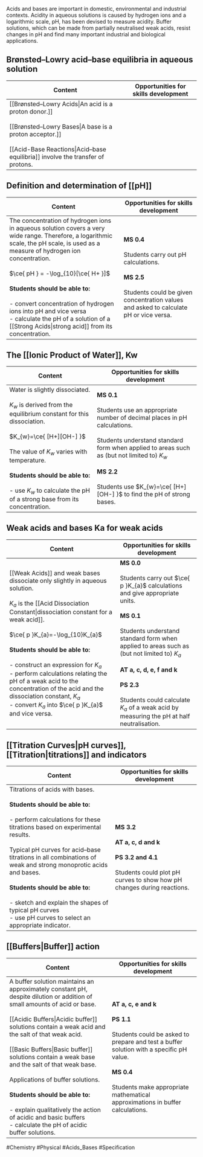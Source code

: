 Acids and bases are important in domestic, environmental and industrial contexts. Acidity in aqueous solutions is caused by hydrogen ions and a logarithmic scale, pH, has been devised to measure acidity. Buffer solutions, which can be made from partially neutralised weak acids, resist changes in pH and find many important industrial and biological applications.

## Brønsted–Lowry acid–base equilibria in aqueous solution

| Content                                                                                                                                                                                                  | Opportunities for skills development |
| -------------------------------------------------------------------------------------------------------------------------------------------------------------------------------------------------------- | ------------------------------------ |
| [[Brønsted–Lowry Acids\|An acid is a proton donor.]]<br><br>[[Brønsted–Lowry Bases\|A base is a proton acceptor.]]<br><br>[[Acid-Base Reactions\|Acid–base equilibria]] involve the transfer of protons. |                                      |
## Definition and determination of [[pH]]

| Content                                                                                                                                                                                                                                                                                                                                                                                                                                    | Opportunities for skills development                                                                                                                                 |
| ------------------------------------------------------------------------------------------------------------------------------------------------------------------------------------------------------------------------------------------------------------------------------------------------------------------------------------------------------------------------------------------------------------------------------------------ | -------------------------------------------------------------------------------------------------------------------------------------------------------------------- |
| The concentration of hydrogen ions in aqueous solution covers a very wide range. Therefore, a logarithmic scale, the pH scale, is used as a measure of hydrogen ion concentration.<br><br>$\ce{ pH } = -\log_{10}[\ce{ H+ }]$<br><br>**Students should be able to:**<br><br>- convert concentration of hydrogen ions into pH and vice versa<br>- calculate the pH of a solution of a [[Strong Acids\|strong acid]] from its concentration. | **MS 0.4**<br><br>Students carry out pH calculations.<br><br>**MS 2.5**<br><br>Students could be given concentration values and asked to calculate pH or vice versa. |

## The [[Ionic Product of Water]], Kw

| Content                                                                                                                                                                                                                                                                                                                     | Opportunities for skills development                                                                                                                                                                                                                                                          |
| --------------------------------------------------------------------------------------------------------------------------------------------------------------------------------------------------------------------------------------------------------------------------------------------------------------------------- | --------------------------------------------------------------------------------------------------------------------------------------------------------------------------------------------------------------------------------------------------------------------------------------------- |
| Water is slightly dissociated.<br><br>$K_{w}$ is derived from the equilibrium constant for this dissociation.<br><br>$K_{w}=\ce{ [H+][OH-] }$<br><br>The value of $K_{w}$ varies with temperature.<br><br>**Students should be able to:**<br><br>- use $K_{w}$ to calculate the pH of a strong base from its concentration. | **MS 0.1**<br><br>Students use an appropriate number of decimal places in pH calculations.<br><br>Students understand standard form when applied to areas such as (but not limited to) $K_{w}$<br><br>**MS 2.2**<br><br>Students use $K_{w}=\ce{ [H+][OH-] }$ to find the pH of strong bases. |

## Weak acids and bases Ka for weak acids

| Content                                                                                                                                                                                                                                                                                                                                                                                                                                                                                        | Opportunities for skills development                                                                                                                                                                                                                                                                                                                                       |
| ---------------------------------------------------------------------------------------------------------------------------------------------------------------------------------------------------------------------------------------------------------------------------------------------------------------------------------------------------------------------------------------------------------------------------------------------------------------------------------------------- | -------------------------------------------------------------------------------------------------------------------------------------------------------------------------------------------------------------------------------------------------------------------------------------------------------------------------------------------------------------------------- |
| [[Weak Acids]] and weak bases dissociate only slightly in aqueous solution.<br><br>$K_{a}$ is the [[Acid Dissociation Constant\|dissociation constant for a weak acid]].<br><br>$\ce{ p }K_{a}=-\log_{10}K_{a}$<br><br>**Students should be able to:**<br><br>- construct an expression for $K_{a}$<br>- perform calculations relating the pH of a weak acid to the concentration of the acid and the dissociation constant, $K_{a}$<br>- convert $K_{a}$ into $\ce{ p }K_{a}$ and vice versa. | **MS 0.0**<br><br>Students carry out $\ce{ p }K_{a}$ calculations and give appropriate units.<br><br>**MS 0.1**<br><br>Students understand standard form when applied to areas such as (but not limited to) $K_{a}$<br><br>**AT a, c, d, e, f and k**<br><br>**PS 2.3**<br><br>Students could calculate $K_{a}$ of a weak acid by measuring the pH at half neutralisation. |

## [[Titration Curves|pH curves]], [[Titration|titrations]] and indicators

| Content                                                                                                                                                                                                                                                                                                                                                                                                                                 | Opportunities for skills development                                                                                                           |
| --------------------------------------------------------------------------------------------------------------------------------------------------------------------------------------------------------------------------------------------------------------------------------------------------------------------------------------------------------------------------------------------------------------------------------------- | ---------------------------------------------------------------------------------------------------------------------------------------------- |
| Titrations of acids with bases.<br><br>**Students should be able to:**<br><br>- perform calculations for these titrations based on experimental results.<br><br>Typical pH curves for acid–base titrations in all combinations of weak and strong monoprotic acids and bases.<br><br>**Students should be able to:**<br><br>- sketch and explain the shapes of typical pH curves<br>- use pH curves to select an appropriate indicator. | **MS 3.2**<br><br>**AT a, c, d and k**<br><br>**PS 3.2 and 4.1**<br><br>Students could plot pH curves to show how pH changes during reactions. |

## [[Buffers|Buffer]] action

| Content                                                                                                                                                                                                                                                                                                                                                                                                                                                                                                                                      | Opportunities for skills development                                                                                                                                                                                                         |
| -------------------------------------------------------------------------------------------------------------------------------------------------------------------------------------------------------------------------------------------------------------------------------------------------------------------------------------------------------------------------------------------------------------------------------------------------------------------------------------------------------------------------------------------- | -------------------------------------------------------------------------------------------------------------------------------------------------------------------------------------------------------------------------------------------- |
| A buffer solution maintains an approximately constant pH, despite dilution or addition of small amounts of acid or base.<br><br>[[Acidic Buffers\|Acidic buffer]] solutions contain a weak acid and the salt of that weak acid.<br><br>[[Basic Buffers\|Basic buffer]] solutions contain a weak base and the salt of that weak base.<br><br>Applications of buffer solutions.<br><br>**Students should be able to:**<br><br>- explain qualitatively the action of acidic and basic buffers<br>- calculate the pH of acidic buffer solutions. | **AT a, c, e and k**<br><br>**PS 1.1**<br><br>Students could be asked to prepare and test a buffer solution with a specific pH value.<br><br>**MS 0.4**<br><br>Students make appropriate mathematical approximations in buffer calculations. |

#Chemistry #Physical #Acids_Bases #Specification 